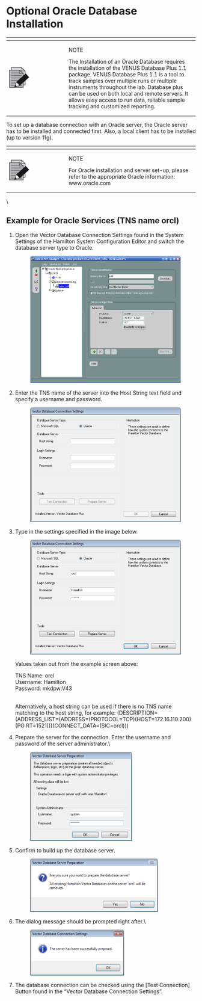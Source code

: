 # Optional Oracle Database Installation

<table data-header-hidden><thead><tr><th width="145"></th><th></th></tr></thead><tbody><tr><td><img src="../../.gitbook/assets/image (10) (1) (1) (1) (1) (1) (1) (1) (1).png" alt="" data-size="original"></td><td><p>NOTE</p><p>The Installation of an Oracle Database requires the installation of the VENUS Database Plus 1.1 package. VENUS Database Plus 1.1 is a tool to track samples over multiple runs or multiple instruments throughout the lab. Database plus can be used on both local and remote servers. It allows easy access to run data, reliable sample tracking and customized reporting.</p></td></tr></tbody></table>

To set up a database connection with an Oracle server, the Oracle server has to be installed and connected first. Also, a local client has to be installed (up to version 11g).

<table data-header-hidden><thead><tr><th width="145"></th><th></th></tr></thead><tbody><tr><td><img src="../../.gitbook/assets/image (10) (1) (1) (1) (1) (1) (1) (1) (1).png" alt="" data-size="original"></td><td><p>NOTE </p><p>For Oracle installation and server set-up, please refer to the appropriate Oracle information: www.oracle.com</p></td></tr></tbody></table>

\


## Example for Oracle Services (TNS name orcl)

1.  Open the Vector Database Connection Settings found in the System Settings of the Hamilton System Configuration Editor and switch the database server type to Oracle.

    <figure><img src="../../.gitbook/assets/image (38) (1) (1) (1) (1) (1).png" alt="" width="563"><figcaption></figcaption></figure>
2.  Enter the TNS name of the server into the Host String text field and specify a username and password.

    <figure><img src="../../.gitbook/assets/image (39) (1) (1) (1) (1) (1).png" alt="" width="428"><figcaption></figcaption></figure>
3.  Type in the settings specified in the image below.

    <figure><img src="../../.gitbook/assets/image (40) (1) (1) (1) (1) (1).png" alt="" width="428"><figcaption></figcaption></figure>

    Values taken out from the example screen above:

    TNS Name:  orcl \
    Username:  Hamilton \
    Password:  mkdpw:V43

    \
    Alternatively, a host string can be used if there is no TNS name matching to the host string, for example: (DESCRIPTION=(ADDRESS\_LIST=(ADDRESS=(PROTOCOL=TCP)(HOST=172.16.110.200)(PO RT=1521)))(CONNECT\_DATA=(SIC=orcl)))
4.  Prepare the server for the connection. Enter the username and password of the server administrator.\


    <figure><img src="../../.gitbook/assets/image (41) (1) (1) (1) (1) (1).png" alt="" width="270"><figcaption></figcaption></figure>
5.  Confirm to build up the database server.

    <figure><img src="../../.gitbook/assets/image (42) (1) (1) (1) (1) (1).png" alt="" width="339"><figcaption></figcaption></figure>
6.  The dialog message should be prompted right after.\


    <figure><img src="../../.gitbook/assets/image (43) (1) (1) (1) (1) (1).png" alt="" width="249"><figcaption></figcaption></figure>
7. The database connection can be checked using the \[Test Connection] Button found in the “Vector Database Connection Settings”.
